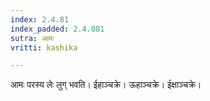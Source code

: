 ```yaml
---
index: 2.4.81
index_padded: 2.4.081
sutra: आमः
vritti: kashika

---
```

आमः परस्य लेः लुग् भवति। ईहाञ्चक्रे। ऊहाञ्चक्रे। ईक्षाञ्चक्रे।